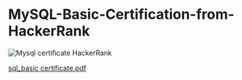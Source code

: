 # MySQL-Basic-Certification-from-HackerRank
![Mysql certificate HackerRank](https://user-images.githubusercontent.com/83463788/221661318-12d9924a-b343-4a7d-a6fb-0ca1678d58eb.png)

[sql_basic certificate.pdf](https://github.com/Zahid-H/MySQL-Basic-Certification-from-HackerRank/files/10843231/sql_basic.certificate.pdf)

